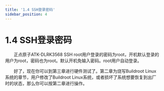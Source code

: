 ```yaml
---
title: '1.4 SSH登录密码'
sidebar_position: 4
---
```


# 1.4 SSH登录密码


&emsp;&emsp;正点原子ATK-DLRK3568 SSH root用户登录的密码为root，开机默认登录的用户为root，密码也为root。默认开机免输入密码。root用户自动登录。

&emsp;&emsp;好了，现在你可以到第三章进行硬件测试了。第二章为烧写Buildroot Linux系统的章节，用户修改了Buildroot Linux系统，或者损坏了系统想要恢复到出厂时的状态，那么你可以按第二章进行操作。










